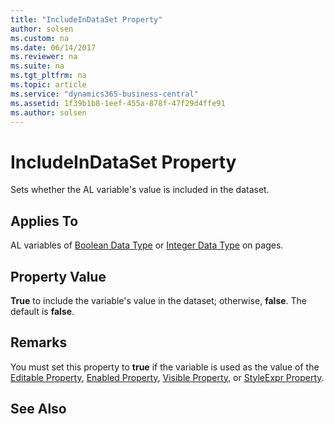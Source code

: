 ```yaml
---
title: "IncludeInDataSet Property"
author: solsen
ms.custom: na
ms.date: 06/14/2017
ms.reviewer: na
ms.suite: na
ms.tgt_pltfrm: na
ms.topic: article
ms.service: "dynamics365-business-central"
ms.assetid: 1f39b1b8-1eef-455a-878f-47f29d4ffe91
ms.author: solsen
---
```


 

# IncludeInDataSet Property
Sets whether the AL variable's value is included in the dataset.  

## Applies To  
 AL variables of [Boolean Data Type](../datatypes/devenv-boolean-data-type.md) or [Integer Data Type](../datatypes/devenv-integer-data-type.md) on pages.  

## Property Value  
 **True** to include the variable's value in the dataset; otherwise, **false**. The default is **false**.  

## Remarks  
 You must set this property to **true** if the variable is used as the value of the [Editable Property](devenv-editable-property.md), [Enabled Property](devenv-enabled-property.md), [Visible Property](devenv-visible-property.md), or [StyleExpr Property](devenv-styleexpr-property.md).  

## See Also  
<!--
 [How to: Style Field Text on a Page](How-to--Style-Field-Text-on-a-Page.md)
-->